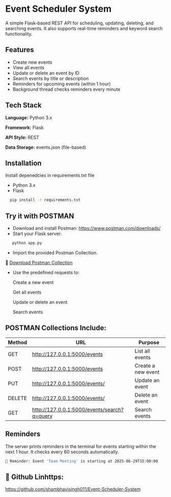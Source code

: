 
# Event Scheduler System

A simple Flask-based REST API for scheduling, updating, deleting, and searching events. It also supports real-time reminders and keyword search functionality.


## Features

- Create new events
- View all events
- Update or delete an event by ID
- Search events by title or description
- Reminders for upcoming events (within 1 hour)
 - Background thread checks reminders every minute

## Tech Stack

**Language:** Python 3.x

**Framework:** Flask

**API Style:** REST

**Data Storage:** events.json (file-based)

## Installation

Install depenedcies in requirements.txt file
- Python 3.x
- Flask

```bash
  pip install -r requirements.txt
```
    
## Try it with POSTMAN
- Download and install Postman: https://www.postman.com/downloads/
- Start your Flask server:
```bash
   python app.py
```
- Import the provided Postman Collection.
 
🔽 [Download Postman Collection](event_scheduler_collection.json)

- Use the predefined requests to:

   Create a new event

   Get all events

   Update or delete an event

   Search events

   
## POSTMAN Collections Include:
  | Method | URL                                         | Purpose              |
|--------|---------------------------------------------|----------------------|
| GET    | http://127.0.0.1:5000/events                | List all events      |
| POST   | http://127.0.0.1:5000/events                | Create a new event   |
| PUT    | http://127.0.0.1:5000/events/<id>           | Update an event      |
| DELETE | http://127.0.0.1:5000/events/<id>           | Delete an event      |
| GET    | http://127.0.0.1:5000/events/search?q=query | Search events        |

        


## Reminders
The server prints reminders in the terminal for events starting within the next 1 hour. It checks every 60 seconds automatically.

```bash
🔔 Reminder: Event 'Team Meeting' is starting at 2025-06-29T15:00:00
```
## 🔗 Github Linhttps:
https://github.com/shambhavisingh011/Event-Scheduler-System
